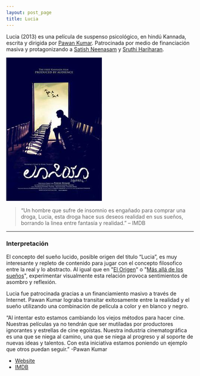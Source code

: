 ```yaml
---
layout: post_page
title: Lucia
---
```


Lucia (2013) es una película de suspenso psicológico, en hindú Kannada, escrita y dirigida por [Pawan Kumar](https://en.wikipedia.org/wiki/Pawan_Kumar_(director)). Patrocinada por medio de financiación masiva y protagonizando a [Satish Neenasam](https://en.wikipedia.org/wiki/Sathish_Ninasam) y [Sruthi Hariharan](https://en.wikipedia.org/wiki/Sruthi_Hariharan).

![Lucia Poster](/Images/lucia.jpg)

> “Un hombre que sufre de insomnio es engañado para comprar una droga, Lucia, esta droga hace sus deseos realidad en sus sueños, borrando la linea entre fantasía y realidad.” – IMDB

***

### Interpretación ###

El concepto del sueño lucido, posible origen del titulo “Lucia”, es muy interesante y repleto de contenido para jugar con el concepto filosofico entre la real y lo abstracto. Al igual que en "[El Origen](http://www.imdb.com/title/tt1375666/)" o "[Más allá de los sueños](http://www.imdb.com/title/tt0120889/)", experimentar visualmente esta relación provoca sentimientos de asombro y reflexión.

Lucia fue patrocinada gracias a un financiamiento masivo a través de Internet. Pawan Kumar lograba transitar exitosamente entre la realidad y el sueño utilizando una combinación de película a color y en blanco y negro.

“Al intentar esto estamos cambiando los viejos métodos para hacer cine. Nuestras películas ya no tendrán que ser mutiladas por productores ignorantes y estrellas de cine egoístas. Nuestra industria cinematográfica es una que se niega al camino, una que se niega al progreso y al soporte de nuevas ideas y talentos. Con esta iniciativa estamos poniendo un ejemplo que otros puedan seguir.” -Pawan Kumar

* [Website](http://www.hometalkies.com/lucia/)
* [IMDB](http://www.imdb.com/title/tt2358592/)
